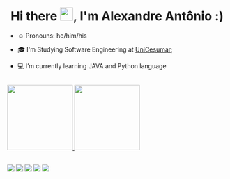 <h1 align="center">Hi there <img src="https://raw.githubusercontent.com/kaueMarques/kaueMarques/master/hi.gif" width="30px">, I'm Alexandre Antônio :) </h1>


- ☺️ Pronouns: he/him/his
- 🎓 I'm Studying Software Engineering at [UniCesumar](https://www.unicesumar.edu.br/home/);
- 💻 I’m currently learning JAVA and Python language

   ##

 <div>
  <a href="https://github.com/alexandrexaw">
  <img height="150em" src="https://github-readme-stats.vercel.app/api?username=alexandrexaw&show_icons=true&theme=tokyonight&include_all_commits=true&count_private=true"/>
  <img height="150em" src="https://github-readme-stats.vercel.app/api/top-langs/?username=alexandrexaw&layout=compact&langs_count=7&theme=tokyonight"/>
</div>
 
   ##
 
<div>
    <a href="https://www.linkedin.com/in/alexandre-alvino-aba80a41/" target="_blank"><img src="https://img.shields.io/badge/-LinkedIn-%230077B5?style=for-the-badge&logo=linkedin&logoColor=white" target="_blank"></a>
    <a href = "mailto:alexandre.aapa@gmail.com"><img src="https://img.shields.io/badge/Gmail-D14836?style=for-the-badge&logo=gmail&logoColor=white" target="_blank"></a>
    <a href="https://www.instagram.com/alexandrexaw/" target="_blank"><img src="https://img.shields.io/badge/Instagram-E4405F?style=for-the-badge&logo=instagram&logoColor=white" target="_blank"></a>
   <a href="https://www.facebook.com/Alexandrexawaapa/" target="_blank"><img src="https://img.shields.io/badge/Facebook-1877F2?style=for-the-badge&logo=facebook&logoColor=white" target="_blank"></a>
    <a href="https://twitter.com/Alexandrexaw" target="_blank"><img src="https://img.shields.io/badge/Twitter-1DA1F2?style=for-the-badge&logo=twitter&logoColor=white" target="_blank"></a>
</div>
